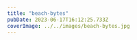 ```yaml
---
title: "beach-bytes"
pubDate: 2023-06-17T16:12:25.733Z
coverImage: ../../images/beach-bytes.jpg
---
```

